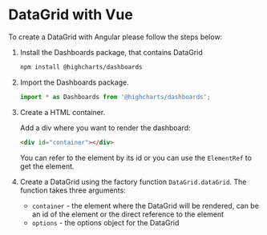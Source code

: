 DataGrid with Vue
===

To create a DataGrid with Angular please follow the steps below: <br>

1. Install the Dashboards package, that contains DataGrid

    ```bash
    npm install @highcharts/dashboards
    ```

2. Import the Dashboards package.

    ```typescript
    import * as Dashboards from '@highcharts/dashboards';
    ```

3. Create a HTML container.  

    Add a div where you want to render the dashboard:
    ```html
    <div id="container"></div>
    ```

    You can refer to the element by its id or you can use the `ElementRef` to get the element.

4. Create a DataGrid using the factory function `DataGrid.dataGrid`. The function takes three arguments:
    - `container` - the element where the DataGrid will be rendered, can be an id of the element or the direct reference to the element
    - `options` - the options object for the DataGrid
